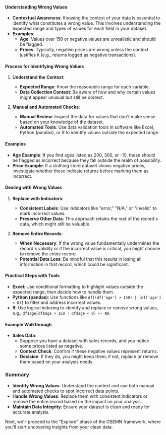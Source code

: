 #### Understanding Wrong Values
- **Contextual Awareness**: Knowing the context of your data is essential to identify what constitutes a wrong value. This involves understanding the expected range and types of values for each field in your dataset.
- **Examples**: 
  - **Age**: Values over 150 or negative values are unrealistic and should be flagged.
  - **Prices**: Typically, negative prices are wrong unless the context justifies it (e.g., returns logged as negative transactions).

#### Process for Identifying Wrong Values
1. **Understand the Context**:
   - **Expected Range**: Know the reasonable range for each variable.
   - **Data Collection Context**: Be aware of how and why certain values might appear unusual but still be correct.

2. **Manual and Automated Checks**:
   - **Manual Review**: Inspect the data for values that don't make sense based on your knowledge of the dataset.
   - **Automated Tools**: Use data validation tools in software like Excel, Python (pandas), or R to identify values outside the expected range.

#### Examples
- **Age Example**: If you find ages listed as 200, 300, or -10, these should be flagged as incorrect because they fall outside the realm of possibility.
- **Price Example**: If a clothing store dataset shows negative prices, investigate whether these indicate returns before marking them as incorrect.

#### Dealing with Wrong Values
1. **Replace with Indicators**:
   - **Consistent Labels**: Use indicators like "error," "N/A," or "invalid" to mark incorrect values.
   - **Preserve Other Data**: This approach retains the rest of the record's data, which might still be valuable.

2. **Remove Entire Records**:
   - **When Necessary**: If the wrong value fundamentally undermines the record's validity or if the incorrect value is critical, you might choose to remove the entire record.
   - **Potential Data Loss**: Be mindful that this results in losing all information in that record, which could be significant.

#### Practical Steps with Tools
- **Excel**: Use conditional formatting to highlight values outside the expected range, then decide how to handle them.
- **Python (pandas)**: Use functions like `df[(df['age'] > 150) | (df['age'] < 0)]` to filter and address incorrect values.
- **R**: Use logical indexing to identify and replace or remove wrong values, e.g., `df$age[df$age > 150 | df$age < 0] <- NA`.

#### Example Walkthrough
- **Sales Data**: 
  - Suppose you have a dataset with sales records, and you notice some prices listed as negative.
  - **Context Check**: Confirm if these negative values represent returns.
  - **Decision**: If they do, you might keep them; if not, replace or remove them based on your analysis needs.

### Summary
- **Identify Wrong Values**: Understand the context and use both manual and automated checks to spot incorrect data points.
- **Handle Wrong Values**: Replace them with consistent indicators or remove the entire record based on the impact on your analysis.
- **Maintain Data Integrity**: Ensure your dataset is clean and ready for accurate analysis.

Next, we'll proceed to the "Explore" phase of the OSEMN framework, where you'll start uncovering insights from your clean data.